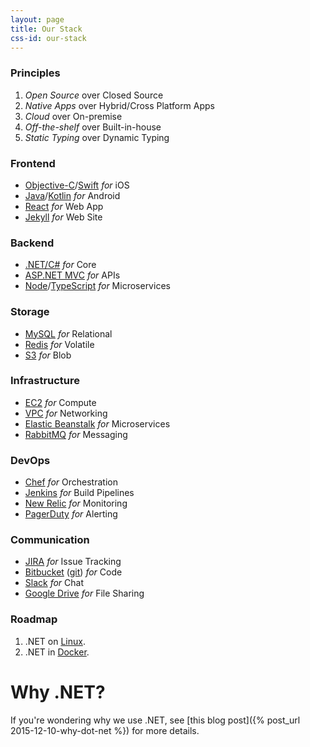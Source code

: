 ```yaml
---
layout: page
title: Our Stack
css-id: our-stack
---
```

### Principles

1. _Open Source_ over Closed Source
2. _Native Apps_ over Hybrid/Cross Platform Apps
3. _Cloud_ over On-premise
4. _Off-the-shelf_ over Built-in-house
5. _Static Typing_ over Dynamic Typing

### Frontend

* [Objective-C](https://developer.apple.com/library/mac/documentation/Cocoa/Conceptual/ProgrammingWithObjectiveC/Introduction/Introduction.html)/[Swift](https://swift.org/) _for_ iOS
* [Java](https://www.oracle.com/java/index.html)/[Kotlin](https://kotlinlang.org/) _for_ Android
* [React](https://facebook.github.io/react/) _for_ Web App
* [Jekyll](http://jekyllrb.com/) _for_ Web Site

### Backend

* [.NET/C#](http://dotnet.github.io/) _for_ Core
* [ASP.NET MVC](https://get.asp.net/) _for_ APIs
* [Node](https://nodejs.org/)/[TypeScript](http://www.typescriptlang.org/) _for_ Microservices

### Storage

* [MySQL](https://www.mysql.com/) _for_ Relational
* [Redis](http://redis.io) _for_ Volatile
* [S3](https://aws.amazon.com/s3/) _for_ Blob

### Infrastructure

* [EC2](https://aws.amazon.com/ec2/) _for_ Compute
* [VPC](https://aws.amazon.com/vpc/) _for_ Networking
* [Elastic Beanstalk](https://aws.amazon.com/elasticbeanstalk/) _for_ Microservices
* [RabbitMQ](https://www.rabbitmq.com/) _for_ Messaging

### DevOps

* [Chef](https://chef.io) _for_ Orchestration
* [Jenkins](https://jenkins.io/) _for_ Build Pipelines
* [New Relic](https://www.newrelic.com/) _for_ Monitoring
* [PagerDuty](https://www.pagerduty.com/) _for_ Alerting

### Communication

* [JIRA](https://www.atlassian.com/software/jira) _for_ Issue Tracking
* [Bitbucket](https://bitbucket.com) ([git](https://git-scm.com/)) _for_ Code
* [Slack](https://slack.com) _for_ Chat
* [Google Drive](https://www.google.com/drive/) _for_ File Sharing

<a id="roadmap"></a>

### Roadmap

1. .NET on [Linux](http://www.linuxfoundation.org/).
2. .NET in [Docker](https://docker.io).

# Why .NET?

If you're wondering why we use .NET, see [this blog post]({% post_url 2015-12-10-why-dot-net %}) for more details.
